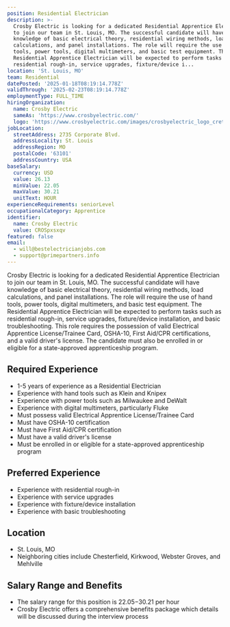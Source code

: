 ```yaml
---
position: Residential Electrician
description: >-
  Crosby Electric is looking for a dedicated Residential Apprentice Electrician
  to join our team in St. Louis, MO. The successful candidate will have
  knowledge of basic electrical theory, residential wiring methods, load
  calculations, and panel installations. The role will require the use of hand
  tools, power tools, digital multimeters, and basic test equipment. The
  Residential Apprentice Electrician will be expected to perform tasks such as
  residential rough-in, service upgrades, fixture/device i...
location: 'St. Louis, MO'
team: Residential
datePosted: '2025-01-18T08:19:14.778Z'
validThrough: '2025-02-23T08:19:14.778Z'
employmentType: FULL_TIME
hiringOrganization:
  name: Crosby Electric
  sameAs: 'https://www.crosbyelectric.com/'
  logo: 'https://www.crosbyelectric.com/images/crosbyelectric_logo_crete.png'
jobLocation:
  streetAddress: 2735 Corporate Blvd.
  addressLocality: St. Louis
  addressRegion: MO
  postalCode: '63101'
  addressCountry: USA
baseSalary:
  currency: USD
  value: 26.13
  minValue: 22.05
  maxValue: 30.21
  unitText: HOUR
experienceRequirements: seniorLevel
occupationalCategory: Apprentice
identifier:
  name: Crosby Electric
  value: CROSpxsxqv
featured: false
email:
  - will@bestelectricianjobs.com
  - support@primepartners.info
---
```




Crosby Electric is looking for a dedicated Residential Apprentice Electrician to join our team in St. Louis, MO. The successful candidate will have knowledge of basic electrical theory, residential wiring methods, load calculations, and panel installations. The role will require the use of hand tools, power tools, digital multimeters, and basic test equipment. The Residential Apprentice Electrician will be expected to perform tasks such as residential rough-in, service upgrades, fixture/device installation, and basic troubleshooting. This role requires the possession of valid Electrical Apprentice License/Trainee Card, OSHA-10, First Aid/CPR certifications, and a valid driver's license. The candidate must also be enrolled in or eligible for a state-approved apprenticeship program. 

## Required Experience 

- 1-5 years of experience as a Residential Electrician 
- Experience with hand tools such as Klein and Knipex
- Experience with power tools such as Milwaukee and DeWalt
- Experience with digital multimeters, particularly Fluke
- Must possess valid Electrical Apprentice License/Trainee Card
- Must have OSHA-10 certification
- Must have First Aid/CPR certification
- Must have a valid driver's license
- Must be enrolled in or eligible for a state-approved apprenticeship program

## Preferred Experience

- Experience with residential rough-in
- Experience with service upgrades
- Experience with fixture/device installation 
- Experience with basic troubleshooting

## Location

- St. Louis, MO
- Neighboring cities include Chesterfield, Kirkwood, Webster Groves, and Mehlville

## Salary Range and Benefits

- The salary range for this position is $22.05-$30.21 per hour
- Crosby Electric offers a comprehensive benefits package which details will be discussed during the interview process
